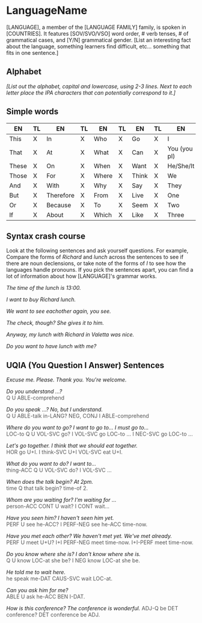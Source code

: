 # LanguageName

[LANGUAGE], a member of the [LANGUAGE FAMILY] family, is spoken in [COUNTRIES]. It features [SOV/SVO/VSO] word order, # verb tenses, # of grammatical cases, and [Y/N] grammatical gender. [List an interesting fact about the language, something learners find difficult, etc... something that fits in one sentence.] 

## Alphabet

_[List out the alphabet, capital and lowercase, using 2-3 lines. Next to each letter place the IPA characters that can potentially correspond to it.]_

## Simple words

| EN      | TL        | EN       | TL        | EN    | TL     | EN    | TL     | EN           | TL
|---------|-----------|----------|-----------|-------|--------|-------|--------|--------------|------|
| This    | X         | In       | X         | Who   | X      | Go    | X      | I            | X    |
| That    | X         | At       | X         | What  | X      | Can   | X      | You (you pl) | X    |    
| These   | X         | On       | X         | When  | X      | Want  | X      | He/She/It    | X    |
| Those   | X         | For      | X         | Where | X      | Think | X      | We           | X    |
| And     | X         | With     | X         | Why   | X      | Say   | X      | They         | X    |
| But     | X         | Therefore| X         | From  | X      | Live  | X      | One          | X    |
| Or      | X         | Because  | X         | To    | X      | Seem  | X      | Two          | X    |
| If      | X         | About    | X         | Which | X      | Like  | X      | Three        | X    |

## Syntax crash course

Look at the following sentences and ask yourself questions. For example, Compare the forms of _Richard_ and _lunch_ across the sentences to see if there are noun declensions, or take note of the forms of _I_ to see how the languages handle pronouns. If you pick the sentences apart, you can find a lot of information about how [LANGUAGE]'s grammar works. 

_The time of the lunch is 13:00._

_I want to buy Richard lunch._

_We want to see eachother again, you see._

_The check, though? She gives it to him._

_Anyway, my lunch with Richard in Valetta was nice._ 

_Do you want to have lunch with me?_


## UQIA (You Question I Answer) Sentences

_Excuse me. Please. Thank you. You're welcome._  

_Do you understand ...?_  
<span style="color: #555555;"> Q U ABLE-comprehend </span>

_Do you speak ...? No, but I understand._  
<span style="color: #555555;"> Q U ABLE-talk in-LANG? NEG, CONJ I ABLE-comprehend </span>

_Where do you want to go? I want to go to... I must go to..._  
<span style="color: #555555;"> LOC-to Q U VOL-SVC go? I VOL-SVC go LOC-to ... I NEC-SVC go LOC-to ... </span>

_Let's go together. I think that we should eat together._  
<span style="color: #555555;"> HOR go U+I. I think-SVC U+I VOL-SVC eat U+I. </span>

_What do you want to do? I want to..._  
<span style="color: #555555;"> thing-ACC Q U VOL-SVC do? I VOL-SVC ... </span>

_When does the talk begin? At 2pm._  
<span style="color: #555555;"> time Q that talk begin? time-of 2. </span>

_Whom are you waiting for? I'm waiting for ..._  
<span style="color: #555555;"> person-ACC CONT U wait? I CONT wait... </span>

_Have you seen him? I haven't seen him yet._  
<span style="color: #555555;"> PERF U see he-ACC? I PERF-NEG see he-ACC time-now. </span>

_Have you met each other? We haven't met yet. We've met already._  
<span style="color: #555555;"> PERF U meet U+U? I+I PERF-NEG meet time-now. I+I-PERF meet time-now. </span>

_Do you know where she is? I don't know where she is._  
<span style="color: #555555;"> Q U know LOC-at she be? I NEG know LOC-at she be. </span>

_He told me to wait here._  
<span style="color: #555555;"> he speak me-DAT CAUS-SVC wait LOC-at. </span>

_Can you ask him for me?_  
<span style="color: #555555;"> ABLE U ask he-ACC BEN I-DAT. </span>

_How is this conference? The conference is wonderful._
<span style="color: #555555;"> ADJ-Q be DET conference? DET conference be ADJ. </span>
